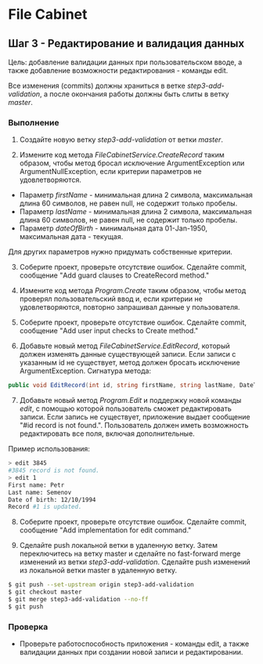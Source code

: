 # File Cabinet

## Шаг 3 - Редактирование и валидация данных

Цель: добавление валидации данных при пользовательском вводе, а также добавление возможности редактирования - команды edit.

Все изменения (commits) должны храниться в ветке _step3-add-validation_, а после окончания работы должны быть слиты в ветку _master_.


### Выполнение

1. Создайте новую ветку _step3-add-validation_ от ветки _master_.

2. Измените код метода _FileCabinetService.CreateRecord_ таким образом, чтобы метод бросал исключение ArgumentException или ArgumentNullException, если критерии параметров не удовлетворяются.

* Параметр _firstName_ - минимальная длина 2 символа, максимальная длина 60 символов, не равен null, не содержит только пробелы.
* Параметр _lastName_ - минимальная длина 2 символа, максимальная длина 60 символов, не равен null, не содержит только пробелы.
* Параметр _dateOfBirth_ - минимальная дата 01-Jan-1950, максимальная дата - текущая.

Для других параметров нужно придумать собственные критерии.

3. Соберите проект, проверьте отсутствие ошибок. Сделайте commit, сообщение "Add guard clauses to CreateRecord method."

4. Измените код метода _Program.Create_ таким образом, чтобы метод проверял пользовательский ввод и, если критерии не удовлетворяются, повторно запрашивал данные у пользователя.

5. Соберите проект, проверьте отсутствие ошибок. Сделайте commit, сообщение "Add user input checks to Create method."

6. Добавьте новый метод _FileCabinetService.EditRecord_, который должен изменять данные существующей записи. Если записи с указанным id не существует, метод должен бросать исключение ArgumentException. Сигнатура метода:

```cs
public void EditRecord(int id, string firstName, string lastName, DateTime dateOfBirth, ...)
```

7. Добавьте новый метод _Program.Edit_ и поддержку новой команды _edit_, с помощью которой пользователь сможет редактировать записи. Если запись не существует, приложение выдает сообщение "#id record is not found.". Пользователь должен иметь возможность редактировать все поля, включая дополнительные.

Пример использования:

```sh
> edit 3845
#3845 record is not found.
> edit 1
First name: Petr
Last name: Semenov
Date of birth: 12/10/1994
Record #1 is updated.
```

8. Соберите проект, проверьте отсутствие ошибок. Сделайте commit, сообщение "Add implementation for edit command."

9. Сделайте push локальной ветки в удаленную ветку. Затем переключитесь на ветку master и сделайте no fast-forward merge изменений из ветки _step3-add-validation_. Сделайте push изменений из локальной ветки master в удаленную ветку.

```sh
$ git push --set-upstream origin step3-add-validation
$ git checkout master
$ git merge step3-add-validation --no-ff
$ git push
```

### Проверка

* Проверьте работоспособность приложения - команды edit, а также валидации данных при создании новой записи и редактировании.

